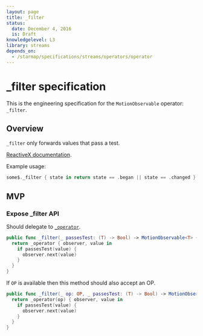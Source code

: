 ```yaml
---
layout: page
title: _filter
status:
  date: December 4, 2016
  is: Draft
knowledgelevel: L3
library: streams
depends_on:
  - /starmap/specifications/streams/operators/operator
---
```


# _filter specification

This is the engineering specification for the `MotionObservable` operator: `_filter`.

## Overview

`_filter` only forwards values that pass a test.

[ReactiveX documentation](http://reactivex.io/documentation/operators/filter.html).

Example usage:

```swift
some$._filter { state in return state == .began || state == .changed }
```

## MVP

### Expose _filter API

Should delegate to [`_operator`](operator).

```swift
public func _filter(_ passesTest: (T) -> Bool) -> MotionObservable<T> {
  return _operator { observer, value in
    if passesTest(value) {
      observer.next(value)
    }
  }
}
```

If `OP` is available then this method should also accept an OP.

```swift
public func _filter(_ op: OP, _ passesTest: (T) -> Bool) -> MotionObservable<T> {
  return _operator(op) { observer, value in
    if passesTest(value) {
      observer.next(value)
    }
  }
}
```
